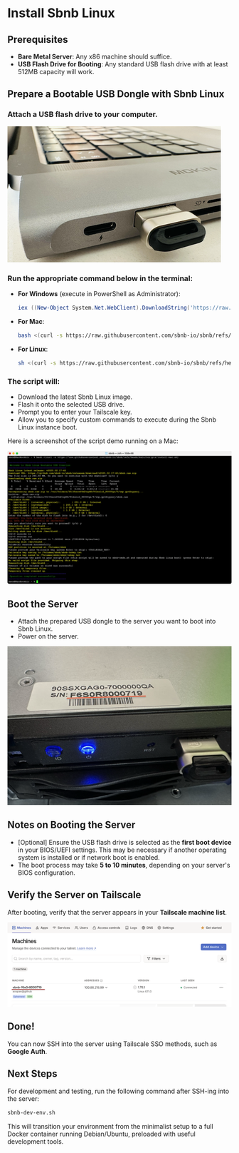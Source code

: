 # Install Sbnb Linux

## Prerequisites
- **Bare Metal Server**: Any x86 machine should suffice.
- **USB Flash Drive for Booting**: Any standard USB flash drive with at least 512MB capacity will work.

## Prepare a Bootable USB Dongle with Sbnb Linux
### Attach a USB flash drive to your computer.

![Sbnb Linux: USB flash drive attached to laptop](images/usb-flash-laptop.png)


### Run the appropriate command below in the terminal:
- **For Windows** (execute in PowerShell as Administrator):
  ```powershell
  iex ((New-Object System.Net.WebClient).DownloadString('https://raw.githubusercontent.com/sbnb-io/sbnb/refs/heads/main/scripts/install-win.ps1'))
  ```

- **For Mac**:
  ```bash
  bash <(curl -s https://raw.githubusercontent.com/sbnb-io/sbnb/refs/heads/main/scripts/install-mac.sh)
  ```

- **For Linux**:
  ```bash
  sh <(curl -s https://raw.githubusercontent.com/sbnb-io/sbnb/refs/heads/main/scripts/install-linux.sh)
  ```

### The script will:
- Download the latest Sbnb Linux image.
- Flash it onto the selected USB drive.
- Prompt you to enter your Tailscale key.
- Allow you to specify custom commands to execute during the Sbnb Linux instance boot.

Here is a screenshot of the script demo running on a Mac:

![Sbnb Linux: Prepare a Bootable USB Dongle under Mac](images/sbnb-install-mac.png)

## Boot the Server
- Attach the prepared USB dongle to the server you want to boot into Sbnb Linux.
- Power on the server.
  
![Sbnb Linux: Serial number on the top of the chassis case](images/serial-number-chassis.png)


## Notes on Booting the Server
- [Optional] Ensure the USB flash drive is selected as the **first boot device** in your BIOS/UEFI settings. This may be necessary if another operating system is installed or if network boot is enabled.
- The boot process may take **5 to 10 minutes**, depending on your server's BIOS configuration.

## Verify the Server on Tailscale
After booting, verify that the server appears in your **Tailscale machine list**.

![Sbnb Linux: Machine registered in Tailscale (tailnet)](images/serial-number-tailscale.png)


## Done!
You can now SSH into the server using Tailscale SSO methods, such as **Google Auth**.

## Next Steps
For development and testing, run the following command after SSH-ing into the server:

```bash
sbnb-dev-env.sh
```
This will transition your environment from the minimalist setup to a full Docker container running Debian/Ubuntu, preloaded with useful development tools.
